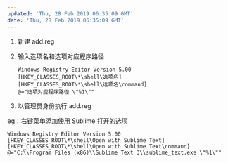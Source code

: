 ```yaml
---
updated: 'Thu, 28 Feb 2019 06:35:09 GMT'
date: 'Thu, 28 Feb 2019 06:35:09 GMT'
---
```


1.  新建 add.reg
2.  输入选项名和选项对应程序路径

    ```
    Windows Registry Editor Version 5.00
    [HKEY_CLASSES_ROOT\*\shell\选项名]
    [HKEY_CLASSES_ROOT\*\shell\选项名\command]
    @="选项对应程序路径 \"%1\""
    ```
3.  以管理员身份执行 add.reg

eg：右键菜单添加使用 Sublime 打开的选项

```
Windows Registry Editor Version 5.00
[HKEY_CLASSES_ROOT\*\shell\Open with Sublime Text]
[HKEY_CLASSES_ROOT\*\shell\Open with Sublime Text\command]
@="C:\\Program Files (x86)\\Sublime Text 3\\sublime_text.exe \"%1\""
```
